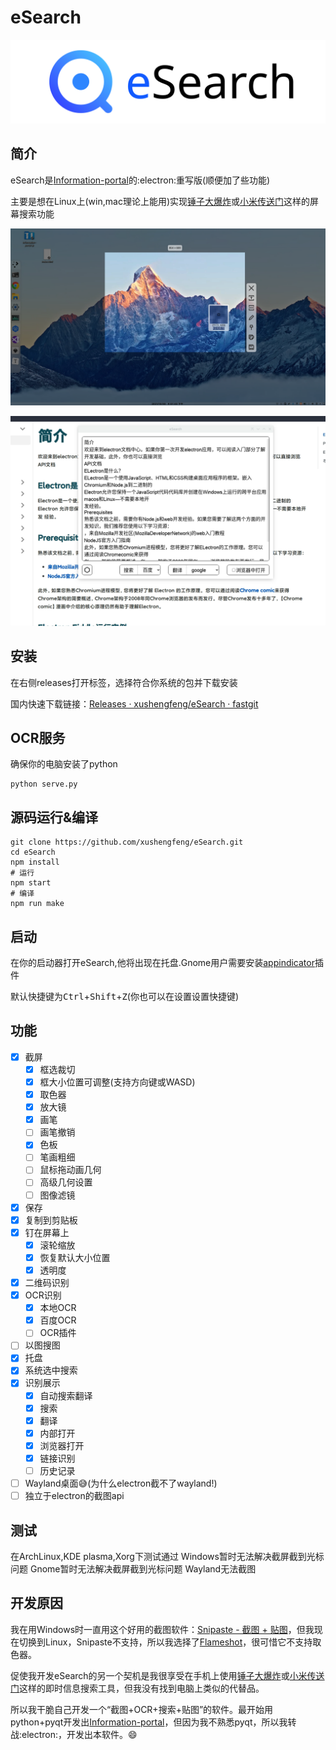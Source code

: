 # eSearch

![](readme/title_photo.svg)

## 简介

eSearch是[Information-portal](https://github.com/xushengfeng/Information-portal.git)的:electron:重写版(顺便加了些功能)

主要是想在Linux上(win,mac理论上能用)实现[锤子大爆炸](https://www.smartisan.com/pr/videos/bigbang-introduction)或[小米传送门](https://www.miui.com/zt/miui9/index.html)这样的屏幕搜索功能

![1](readme/1.png)

![1](readme/2.png)

## 安装

在右侧releases打开标签，选择符合你系统的包并下载安装

国内快速下载链接：[Releases · xushengfeng/eSearch · fastgit](https://hub.fastgit.org/xushengfeng/eSearch/releases)

## OCR服务

确保你的电脑安装了python

```shell
python serve.py
```

## 源码运行&编译

```shell
git clone https://github.com/xushengfeng/eSearch.git
cd eSearch
npm install
# 运行
npm start
# 编译
npm run make
```

## 启动

在你的启动器打开eSearch,他将出现在托盘.Gnome用户需要安装[appindicator](https://extensions.gnome.org/extension/615/appindicator-support/)插件

默认快捷键为<kbd>Ctrl</kbd>+<kbd>Shift</kbd>+<kbd>Z</kbd>(你也可以在设置设置快捷键)

## 功能

- [x] 截屏
  - [x] 框选裁切
  - [x] 框大小位置可调整(支持方向键或WASD)
  - [x] 取色器
  - [x] 放大镜
  - [x] 画笔
  - [ ] 画笔撤销
  - [x] 色板
  - [ ] 笔画粗细
  - [ ] 鼠标拖动画几何
  - [ ] 高级几何设置
  - [ ] 图像滤镜
- [x] 保存
- [x] 复制到剪贴板
- [x] 钉在屏幕上
  - [x] 滚轮缩放
  - [x] 恢复默认大小位置
  - [x] 透明度
- [x] 二维码识别
- [x] OCR识别
  - [x] 本地OCR
  - [x] 百度OCR
  - [ ] OCR插件
- [ ] 以图搜图
- [x] 托盘
- [x] 系统选中搜索
- [x] 识别展示
  - [x] 自动搜索翻译
  - [x] 搜索
  - [x] 翻译
  - [x] 内部打开
  - [x] 浏览器打开
  - [x] 链接识别
  - [ ] 历史记录
- [ ] Wayland桌面:sweat_smile:(为什么electron截不了wayland!)
- [ ] 独立于electron的截图api

## 测试

在ArchLinux,KDE plasma,Xorg下测试通过
Windows暂时无法解决截屏截到光标问题
Gnome暂时无法解决截屏截到光标问题
Wayland无法截图

## 开发原因

我在用Windows时一直用这个好用的截图软件：[Snipaste - 截图 + 贴图](https://zh.snipaste.com/)，但我现在切换到Linux，Snipaste不支持，所以我选择了[Flameshot](https://flameshot.org/)，很可惜它不支持取色器。

促使我开发eSearch的另一个契机是我很享受在手机上使用[锤子大爆炸](https://www.smartisan.com/pr/videos/bigbang-introduction)或[小米传送门](https://www.miui.com/zt/miui9/index.html)这样的即时信息搜索工具，但我没有找到电脑上类似的代替品。

所以我干脆自己开发一个“截图+OCR+搜索+贴图”的软件。最开始用python+pyqt开发出[Information-portal](https://github.com/xushengfeng/Information-portal.git)，但因为我不熟悉pyqt，所以我转战:electron:，开发出本软件。:smile:
